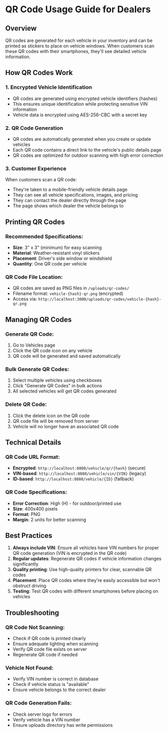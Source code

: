 # QR Code Usage Guide for Dealers

## Overview
QR codes are generated for each vehicle in your inventory and can be printed as stickers to place on vehicle windows. When customers scan these QR codes with their smartphones, they'll see detailed vehicle information.

## How QR Codes Work

### 1. **Encrypted Vehicle Identification**
- QR codes are generated using encrypted vehicle identifiers (hashes)
- This ensures unique identification while protecting sensitive VIN information
- Vehicle data is encrypted using AES-256-CBC with a secret key

### 2. **QR Code Generation**
- QR codes are automatically generated when you create or update vehicles
- Each QR code contains a direct link to the vehicle's public details page
- QR codes are optimized for outdoor scanning with high error correction

### 3. **Customer Experience**
When customers scan a QR code:
- They're taken to a mobile-friendly vehicle details page
- They can see all vehicle specifications, images, and pricing
- They can contact the dealer directly through the page
- The page shows which dealer the vehicle belongs to

## Printing QR Codes

### Recommended Specifications:
- **Size**: 3" x 3" (minimum) for easy scanning
- **Material**: Weather-resistant vinyl stickers
- **Placement**: Driver's side window or windshield
- **Quantity**: One QR code per vehicle

### QR Code File Location:
- QR codes are saved as PNG files in `/uploads/qr-codes/`
- Filename format: `vehicle-{hash}-qr.png` (encrypted)
- Access via: `http://localhost:3000/uploads/qr-codes/vehicle-{hash}-qr.png`

## Managing QR Codes

### Generate QR Code:
1. Go to Vehicles page
2. Click the QR code icon on any vehicle
3. QR code will be generated and saved automatically

### Bulk Generate QR Codes:
1. Select multiple vehicles using checkboxes
2. Click "Generate QR Codes" in bulk actions
3. All selected vehicles will get QR codes generated

### Delete QR Code:
1. Click the delete icon on the QR code
2. QR code file will be removed from server
3. Vehicle will no longer have an associated QR code

## Technical Details

### QR Code URL Format:
- **Encrypted**: `http://localhost:8080/vehicle/qr/{hash}` (secure)
- **VIN-based**: `http://localhost:8080/vehicle/vin/{VIN}` (legacy)
- **ID-based**: `http://localhost:8080/vehicle/{ID}` (fallback)

### QR Code Specifications:
- **Error Correction**: High (H) - for outdoor/printed use
- **Size**: 400x400 pixels
- **Format**: PNG
- **Margin**: 2 units for better scanning

## Best Practices

1. **Always include VIN**: Ensure all vehicles have VIN numbers for proper QR code generation (VIN is encrypted in the QR code)
2. **Regular updates**: Regenerate QR codes if vehicle information changes significantly
3. **Quality printing**: Use high-quality printers for clear, scannable QR codes
4. **Placement**: Place QR codes where they're easily accessible but won't obstruct driving
5. **Testing**: Test QR codes with different smartphones before placing on vehicles

## Troubleshooting

### QR Code Not Scanning:
- Check if QR code is printed clearly
- Ensure adequate lighting when scanning
- Verify QR code file exists on server
- Regenerate QR code if needed

### Vehicle Not Found:
- Verify VIN number is correct in database
- Check if vehicle status is "available"
- Ensure vehicle belongs to the correct dealer

### QR Code Generation Fails:
- Check server logs for errors
- Verify vehicle has a VIN number
- Ensure uploads directory has write permissions 
